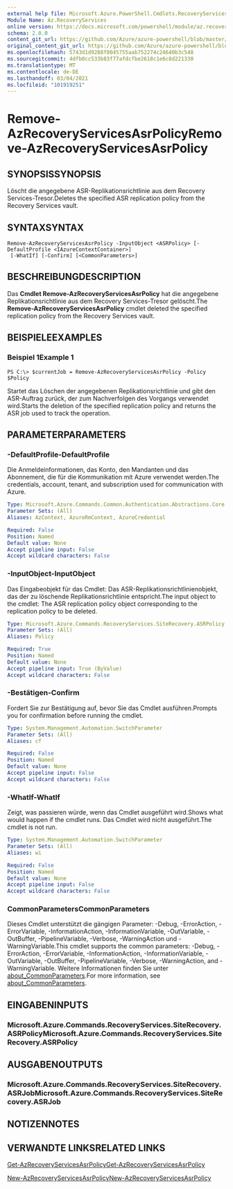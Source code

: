 ```yaml
---
external help file: Microsoft.Azure.PowerShell.Cmdlets.RecoveryServices.SiteRecovery.dll-Help.xml
Module Name: Az.RecoveryServices
online version: https://docs.microsoft.com/powershell/module/az.recoveryservices/remove-azrecoveryservicesasrpolicy
schema: 2.0.0
content_git_url: https://github.com/Azure/azure-powershell/blob/master/src/RecoveryServices/RecoveryServices/help/Remove-AzRecoveryServicesAsrPolicy.md
original_content_git_url: https://github.com/Azure/azure-powershell/blob/master/src/RecoveryServices/RecoveryServices/help/Remove-AzRecoveryServicesAsrPolicy.md
ms.openlocfilehash: 5743d1d9288f0045755aab752274c24640b3c548
ms.sourcegitcommit: 4dfb0cc533b83f77afdcfbe2618c1e6c8d221330
ms.translationtype: MT
ms.contentlocale: de-DE
ms.lasthandoff: 03/04/2021
ms.locfileid: "101919251"
---
```

# <span data-ttu-id="1d3b6-101">Remove-AzRecoveryServicesAsrPolicy</span><span class="sxs-lookup"><span data-stu-id="1d3b6-101">Remove-AzRecoveryServicesAsrPolicy</span></span>

## <span data-ttu-id="1d3b6-102">SYNOPSIS</span><span class="sxs-lookup"><span data-stu-id="1d3b6-102">SYNOPSIS</span></span>
<span data-ttu-id="1d3b6-103">Löscht die angegebene ASR-Replikationsrichtlinie aus dem Recovery Services-Tresor.</span><span class="sxs-lookup"><span data-stu-id="1d3b6-103">Deletes the specified ASR replication policy from the Recovery Services vault.</span></span>

## <span data-ttu-id="1d3b6-104">SYNTAX</span><span class="sxs-lookup"><span data-stu-id="1d3b6-104">SYNTAX</span></span>

```
Remove-AzRecoveryServicesAsrPolicy -InputObject <ASRPolicy> [-DefaultProfile <IAzureContextContainer>]
 [-WhatIf] [-Confirm] [<CommonParameters>]
```

## <span data-ttu-id="1d3b6-105">BESCHREIBUNG</span><span class="sxs-lookup"><span data-stu-id="1d3b6-105">DESCRIPTION</span></span>
<span data-ttu-id="1d3b6-106">Das **Cmdlet Remove-AzRecoveryServicesAsrPolicy** hat die angegebene Replikationsrichtlinie aus dem Recovery Services-Tresor gelöscht.</span><span class="sxs-lookup"><span data-stu-id="1d3b6-106">The **Remove-AzRecoveryServicesAsrPolicy** cmdlet deleted the specified replication policy from the Recovery Services vault.</span></span>

## <span data-ttu-id="1d3b6-107">BEISPIELE</span><span class="sxs-lookup"><span data-stu-id="1d3b6-107">EXAMPLES</span></span>

### <span data-ttu-id="1d3b6-108">Beispiel 1</span><span class="sxs-lookup"><span data-stu-id="1d3b6-108">Example 1</span></span>
```
PS C:\> $currentJob = Remove-AzRecoveryServicesAsrPolicy -Policy $Policy
```

<span data-ttu-id="1d3b6-109">Startet das Löschen der angegebenen Replikationsrichtlinie und gibt den ASR-Auftrag zurück, der zum Nachverfolgen des Vorgangs verwendet wird.</span><span class="sxs-lookup"><span data-stu-id="1d3b6-109">Starts the deletion of the specified replication policy and returns the ASR job used to track the operation.</span></span>

## <span data-ttu-id="1d3b6-110">PARAMETER</span><span class="sxs-lookup"><span data-stu-id="1d3b6-110">PARAMETERS</span></span>

### <span data-ttu-id="1d3b6-111">-DefaultProfile</span><span class="sxs-lookup"><span data-stu-id="1d3b6-111">-DefaultProfile</span></span>
<span data-ttu-id="1d3b6-112">Die Anmeldeinformationen, das Konto, den Mandanten und das Abonnement, die für die Kommunikation mit Azure verwendet werden.</span><span class="sxs-lookup"><span data-stu-id="1d3b6-112">The credentials, account, tenant, and subscription used for communication with Azure.</span></span>


```yaml
Type: Microsoft.Azure.Commands.Common.Authentication.Abstractions.Core.IAzureContextContainer
Parameter Sets: (All)
Aliases: AzContext, AzureRmContext, AzureCredential

Required: False
Position: Named
Default value: None
Accept pipeline input: False
Accept wildcard characters: False
```

### <span data-ttu-id="1d3b6-113">-InputObject</span><span class="sxs-lookup"><span data-stu-id="1d3b6-113">-InputObject</span></span>
<span data-ttu-id="1d3b6-114">Das Eingabeobjekt für das Cmdlet: Das ASR-Replikationsrichtlinienobjekt, das der zu löschende Replikationsrichtlinie entspricht.</span><span class="sxs-lookup"><span data-stu-id="1d3b6-114">The input object to the cmdlet: The ASR replication policy object corresponding to the replication policy to be deleted.</span></span>

```yaml
Type: Microsoft.Azure.Commands.RecoveryServices.SiteRecovery.ASRPolicy
Parameter Sets: (All)
Aliases: Policy

Required: True
Position: Named
Default value: None
Accept pipeline input: True (ByValue)
Accept wildcard characters: False
```

### <span data-ttu-id="1d3b6-115">-Bestätigen</span><span class="sxs-lookup"><span data-stu-id="1d3b6-115">-Confirm</span></span>
<span data-ttu-id="1d3b6-116">Fordert Sie zur Bestätigung auf, bevor Sie das Cmdlet ausführen.</span><span class="sxs-lookup"><span data-stu-id="1d3b6-116">Prompts you for confirmation before running the cmdlet.</span></span>

```yaml
Type: System.Management.Automation.SwitchParameter
Parameter Sets: (All)
Aliases: cf

Required: False
Position: Named
Default value: None
Accept pipeline input: False
Accept wildcard characters: False
```

### <span data-ttu-id="1d3b6-117">-WhatIf</span><span class="sxs-lookup"><span data-stu-id="1d3b6-117">-WhatIf</span></span>
<span data-ttu-id="1d3b6-118">Zeigt, was passieren würde, wenn das Cmdlet ausgeführt wird.</span><span class="sxs-lookup"><span data-stu-id="1d3b6-118">Shows what would happen if the cmdlet runs.</span></span> <span data-ttu-id="1d3b6-119">Das Cmdlet wird nicht ausgeführt.</span><span class="sxs-lookup"><span data-stu-id="1d3b6-119">The cmdlet is not run.</span></span>

```yaml
Type: System.Management.Automation.SwitchParameter
Parameter Sets: (All)
Aliases: wi

Required: False
Position: Named
Default value: None
Accept pipeline input: False
Accept wildcard characters: False
```

### <span data-ttu-id="1d3b6-120">CommonParameters</span><span class="sxs-lookup"><span data-stu-id="1d3b6-120">CommonParameters</span></span>
<span data-ttu-id="1d3b6-121">Dieses Cmdlet unterstützt die gängigen Parameter: -Debug, -ErrorAction, -ErrorVariable, -InformationAction, -InformationVariable, -OutVariable, -OutBuffer, -PipelineVariable, -Verbose, -WarningAction und -WarningVariable.</span><span class="sxs-lookup"><span data-stu-id="1d3b6-121">This cmdlet supports the common parameters: -Debug, -ErrorAction, -ErrorVariable, -InformationAction, -InformationVariable, -OutVariable, -OutBuffer, -PipelineVariable, -Verbose, -WarningAction, and -WarningVariable.</span></span> <span data-ttu-id="1d3b6-122">Weitere Informationen finden Sie unter [about_CommonParameters](http://go.microsoft.com/fwlink/?LinkID=113216).</span><span class="sxs-lookup"><span data-stu-id="1d3b6-122">For more information, see [about_CommonParameters](http://go.microsoft.com/fwlink/?LinkID=113216).</span></span>

## <span data-ttu-id="1d3b6-123">EINGABEN</span><span class="sxs-lookup"><span data-stu-id="1d3b6-123">INPUTS</span></span>

### <span data-ttu-id="1d3b6-124">Microsoft.Azure.Commands.RecoveryServices.SiteRecovery.ASRPolicy</span><span class="sxs-lookup"><span data-stu-id="1d3b6-124">Microsoft.Azure.Commands.RecoveryServices.SiteRecovery.ASRPolicy</span></span>

## <span data-ttu-id="1d3b6-125">AUSGABEN</span><span class="sxs-lookup"><span data-stu-id="1d3b6-125">OUTPUTS</span></span>

### <span data-ttu-id="1d3b6-126">Microsoft.Azure.Commands.RecoveryServices.SiteRecovery.ASRJob</span><span class="sxs-lookup"><span data-stu-id="1d3b6-126">Microsoft.Azure.Commands.RecoveryServices.SiteRecovery.ASRJob</span></span>

## <span data-ttu-id="1d3b6-127">NOTIZEN</span><span class="sxs-lookup"><span data-stu-id="1d3b6-127">NOTES</span></span>

## <span data-ttu-id="1d3b6-128">VERWANDTE LINKS</span><span class="sxs-lookup"><span data-stu-id="1d3b6-128">RELATED LINKS</span></span>

[<span data-ttu-id="1d3b6-129">Get-AzRecoveryServicesAsrPolicy</span><span class="sxs-lookup"><span data-stu-id="1d3b6-129">Get-AzRecoveryServicesAsrPolicy</span></span>](./Get-AzRecoveryServicesAsrPolicy.md)

[<span data-ttu-id="1d3b6-130">New-AzRecoveryServicesAsrPolicy</span><span class="sxs-lookup"><span data-stu-id="1d3b6-130">New-AzRecoveryServicesAsrPolicy</span></span>](./New-AzRecoveryServicesAsrPolicy.md)
